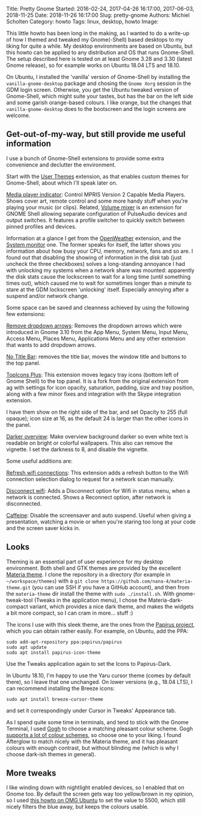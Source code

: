 Title: Pretty Gnome
Started: 2016-02-24, 2017-04-26 16:17:00, 2017-06-03, 2018-11-25
Date: 2018-11-26 16:17:00
Slug: pretty-gnome
Authors: Michiel Scholten
Category: howto
Tags: linux, desktop, howto
Image:

This little howto has been long in the making, as I wanted to do a write-up of how I themed and tweaked my Gnome(-Shell) based desktops to my liking for quite a while. My desktop environments are based on Ubuntu, but this howto can be applied to any distribution and OS that runs Gnome-Shell. The setup described here is tested on at least Gnome 3.28 and 3.30 (latest Gnome release), so for example works on Ubuntu 18.04 LTS and 18.10.

On Ubuntu, I installed the 'vanilla' version of Gnome-Shell by installing the `vanilla-gnome-desktop` package and chosing the `Gnome Xorg` session in the GDM login screen. Otherwise, you get the Ubuntu tweaked version of Gnome-Shell, which might suite your tastes, but has the bar on the left side and some garish orange-based colours. I like orange, but the changes that `vanilla-gnome-desktop` does to the bootscreen and the login screens are welcome.


## Get-out-of-my-way, but still provide me useful information

I use a bunch of Gnome-Shell extensions to provide some extra convenience and declutter the environment.

Start with the [User Themes](https://extensions.gnome.org/extension/19/user-themes/) extension, as that enables custom themes for Gnome-Shell, about which I'll speak later on.

[Media player indicator](https://extensions.gnome.org/extension/55/media-player-indicator/): Control MPRIS Version 2 Capable Media Players. Shows cover art, remote control and some more handy stuff when you're playing your music (or clips).
Related, [Volume mixer](https://extensions.gnome.org/extension/858/volume-mixer/) is an extension for GNOME Shell allowing separate configuration of PulseAudio devices and output switches. It features a profile switcher to quickly switch between pinned profiles and devices.

Information at a glance I get from the [OpenWeather](https://extensions.gnome.org/extension/750/openweather/) extension, and the [System monitor](https://extensions.gnome.org/extension/120/system-monitor/) one. The former speaks for itself, the latter shows you information about how busy your CPU, memory, network, fans and so are. I found out that disabling the showing of information in the *disk* tab (just uncheck the three checkboxes) solves a long-standing annoyance I had with unlocking my systems when a network share was mounted: apparently the disk stats cause the lockscreen to wait for a long time (until something times out), which caused me to wait for sometimes longer than a minute to stare at the GDM lockscreen 'unlocking' itself. Especially annoying after a suspend and/or network change.

Some space can be saved and cleanness achieved by using the following few extensions:

[Remove dropdown arrows](https://extensions.gnome.org/extension/800/remove-dropdown-arrows/): Removes the dropdown arrows which were introduced in Gnome 3.10 from the App Menu, System Menu, Input Menu, Access Menu, Places Menu, Applications Menu and any other extension that wants to add dropdown arrows.

[No Title Bar](https://extensions.gnome.org/extension/1267/no-title-bar/): removes the title bar, moves the window title and buttons to the top panel.

[TopIcons Plus](https://extensions.gnome.org/extension/1031/topicons/): This extension moves legacy tray icons (bottom left of Gnome Shell) to the top panel. It is a fork from the original extension from ag with settings for icon opacity, saturation, padding, size and tray position, along with a few minor fixes and integration with the Skype integration extension.

I have them show on the right side of the bar, and set Opacity to 255 (full opaque); icon size at 16, as the default 24 is larger than the other icons in the panel.

[Darker overview](https://extensions.gnome.org/extension/1177/darker-overview/): Make overview background darker so even white text is readable on bright or colorful wallpapers. This also can remove the vignette. I set the darkness to 8, and disable the vignette.

Some useful additions are:

[Refresh wifi connections](https://extensions.gnome.org/extension/905/refresh-wifi-connections/): This extension adds a refresh button to the Wifi connection selection dialog to request for a network scan manually.

[Disconnect wifi](https://extensions.gnome.org/extension/904/disconnect-wifi/): Adds a Disconnect option for Wifi in status menu, when a network is connected. Shows a Reconnect option, after network is disconnected.

[Caffeine](https://extensions.gnome.org/extension/517/caffeine/): Disable the screensaver and auto suspend. Useful when giving a presentation, watching a movie or when you're staring too long at your code and the screen saver kicks in.


## Looks

Theming is an essential part of user experience for my desktop environment. Both shell and GTK themes are provided by the excellent [Materia theme](https://github.com/nana-4/materia-theme). I clone the repository in a directory (for example in `~/workspace/themes`) with a `git clone https://github.com/nana-4/materia-theme.git` (you can use SSH if you have a GitHub account), and then from the `materia-theme` dir install the theme with `sudo ./install.sh`. With gnome-tweak-tool (Tweaks in the application menu), I chose the Materia-dark-compact variant, which provides a nice dark theme, and makes the widgets a bit more compact, so I can cram in more... stuff :)

The icons I use with this sleek theme, are the ones from the [Papirus project](https://github.com/PapirusDevelopmentTeam/papirus-icon-theme), which you can obtain rather easily. For example, on Ubuntu, add the PPA:

    sudo add-apt-repository ppa:papirus/papirus
    sudo apt update
    sudo apt install papirus-icon-theme

Use the Tweaks application again to set the Icons to Papirus-Dark.

In Ubuntu 18.10, I'm happy to use the Yaru cursor theme (comes by default there), so I leave that one unchanged. On lower versions (e.g., 18.04 LTS), I can recommend installing the Breeze icons:

    sudo apt install breeze-cursor-theme

and set it correspondingly under Cursor in Tweaks' Appearance tab.

As I spend quite some time in terminals, and tend to stick with the Gnome Terminal, I used [Gogh](https://github.com/Mayccoll/Gogh) to choose a matching pleasant colour scheme. Gogh [supports a lot of colour schemes](https://mayccoll.github.io/Gogh/), so choose one to your liking. I found Afterglow to match nicely with the Materia theme, and it has pleasant colours with enough contrast, but without blinding me (which is why I choose dark-ish themes in general).


## More tweaks

I like winding down with nightlight enabled devices, so I enabled that on Gnome too. By default the screen gets way too yellow/brown in my opinion, so I used [this howto on OMG Ubuntu](https://www.omgubuntu.co.uk/2017/07/adjust-color-temperature-gnome-night-light) to set the value to 5500, which still nicely filters the blue away, but keeps the colours usable.
